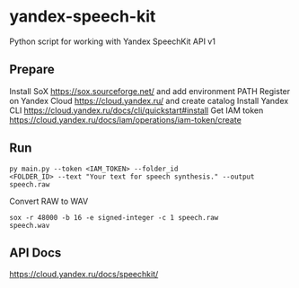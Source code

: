 # yandex-speech-kit
Python script for working with Yandex SpeechKit API v1

## Prepare

Install SoX https://sox.sourceforge.net/ and add environment PATH
Register on Yandex Cloud https://cloud.yandex.ru/ and create catalog
Install Yandex CLI https://cloud.yandex.ru/docs/cli/quickstart#install
Get IAM token https://cloud.yandex.ru/docs/iam/operations/iam-token/create

## Run

<code>py main.py --token <IAM_TOKEN> --folder_id <FOLDER_ID> --text "Your text for speech synthesis." --output speech.raw</code>

Convert RAW to WAV

<code>sox -r 48000 -b 16 -e signed-integer -c 1 speech.raw speech.wav</code>

## API Docs

https://cloud.yandex.ru/docs/speechkit/
